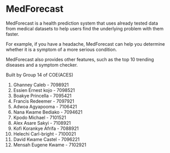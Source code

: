 # MedForecast
MedForecast is a health prediction system that uses already tested data from medical datasets to help users find the underlying problem with them faster. 

For example, if you have a headache, MedForecast can help you determine whether it is a symptom of a more serious condition. 

MedForecast also provides other features, such as the top 10 trending diseases and a symptom checker.

Built by Group 14 of COE(ACES)
1. Ghanney Caleb - 7098921
2. Essien Ernest kojo - 7098521
3. Boakye Princella - 7095421
4. Francis Redeemer - 7097921
5. Adwoa Agyapooma - 7106421
6. Nana Kwame Bediako - 7094621
7. Kpodo Michael - 7101521
8. Alex Asare Sakyi - 7108921
9. Kofi Korankye Afrifa - 7088921 
10. Helechi Carl-bright - 7100021
11. David Kwame Castel - 7096221
12. Mensah Eugene Kwame - 7102921
